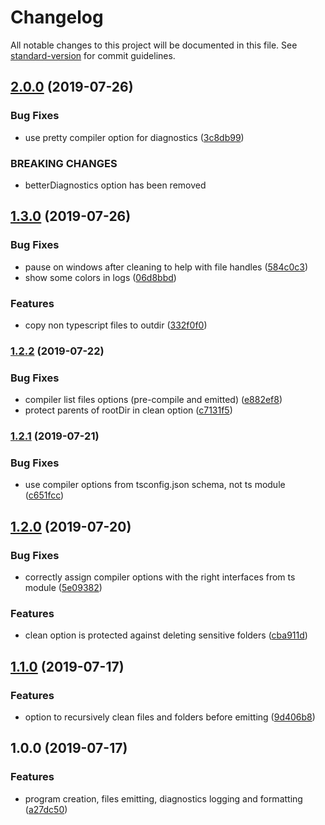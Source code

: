 # Changelog

All notable changes to this project will be documented in this file. See [standard-version](https://github.com/conventional-changelog/standard-version) for commit guidelines.

## [2.0.0](https://github.com/jeremyben/tsc-prog/compare/v1.3.0...v2.0.0) (2019-07-26)


### Bug Fixes

* use pretty compiler option for diagnostics ([3c8db99](https://github.com/jeremyben/tsc-prog/commit/3c8db99))


### BREAKING CHANGES

* betterDiagnostics option has been removed



## [1.3.0](https://github.com/jeremyben/tsc-prog/compare/v1.2.2...v1.3.0) (2019-07-26)


### Bug Fixes

* pause on windows after cleaning to help with file handles ([584c0c3](https://github.com/jeremyben/tsc-prog/commit/584c0c3))
* show some colors in logs ([06d8bbd](https://github.com/jeremyben/tsc-prog/commit/06d8bbd))


### Features

* copy non typescript files to outdir ([332f0f0](https://github.com/jeremyben/tsc-prog/commit/332f0f0))



### [1.2.2](https://github.com/jeremyben/tsc-prog/compare/v1.2.1...v1.2.2) (2019-07-22)


### Bug Fixes

* compiler list files options (pre-compile and emitted) ([e882ef8](https://github.com/jeremyben/tsc-prog/commit/e882ef8))
* protect parents of rootDir in clean option ([c7131f5](https://github.com/jeremyben/tsc-prog/commit/c7131f5))



### [1.2.1](https://github.com/jeremyben/tsc-prog/compare/v1.2.0...v1.2.1) (2019-07-21)


### Bug Fixes

* use compiler options from tsconfig.json schema, not ts module ([c651fcc](https://github.com/jeremyben/tsc-prog/commit/c651fcc))



## [1.2.0](https://github.com/jeremyben/tsc-prog/compare/v1.1.0...v1.2.0) (2019-07-20)


### Bug Fixes

* correctly assign compiler options with the right interfaces from ts module ([5e09382](https://github.com/jeremyben/tsc-prog/commit/5e09382))


### Features

* clean option is protected against deleting sensitive folders ([cba911d](https://github.com/jeremyben/tsc-prog/commit/cba911d))



## [1.1.0](https://github.com/jeremyben/tsc-prog/compare/v1.0.0...v1.1.0) (2019-07-17)


### Features

* option to recursively clean files and folders before emitting ([9d406b8](https://github.com/jeremyben/tsc-prog/commit/9d406b8))



## 1.0.0 (2019-07-17)


### Features

* program creation, files emitting, diagnostics logging and formatting ([a27dc50](https://github.com/jeremyben/tsc-prog/commit/a27dc50))
